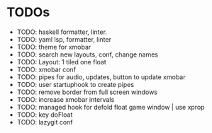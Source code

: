 # TODOs

* TODO: haskell formatter, linter.
* TODO: yaml lsp, formatter, linter
* TODO: theme for xmobar
* TODO: search new layouts, conf, change names
* TODO: Layout: 1 tiled one float
* TODO: xmobar conf
* TODO: pipes for audio, updates, button to update xmobar
* TODO: user startuphook to create pipes
* TODO: remove border from full screen windows
* TODO: increase xmobar intervals
* TODO: managed hook for defold float game window | use xprop
* TODO: key doFloat
* TODO: lazygit conf

